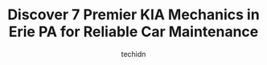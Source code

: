 ---
layout: ampstory
image: https://images.unsplash.com/photo-1632275232150-428816910c50?ixlib=rb-4.0.3&ixid=MnwxMjA3fDB8MHxwaG90by1wYWdlfHx8fGVufDB8fHx8&auto=format&fit=crop&w=640&h=853&q=80
author: techidn
featured: false
description: When it comes to maintaining and repairing your vehicle in Erie PA, USA, you deserve nothing but the best. Thats why the 7 best KIA Mechanic in the area are here to offer their expertise, e
title: Discover 7 Premier KIA Mechanics in Erie PA for Reliable Car Maintenance
cover:
   title: Discover 7 Premier KIA Mechanics in Erie PA for Reliable Car Maintenance
   subtitle: Rickpate
   background: https://images.unsplash.com/photo-1632275232150-428816910c50?ixlib=rb-4.0.3&ixid=MnwxMjA3fDB8MHxwaG90by1wYWdlfHx8fGVufDB8fHx8&auto=format&fit=crop&w=640&h=853&q=80

pages: 
 - layout: thirds
   top: <h1>#1 New Motors Subaru</h1>
   bottom: "<p>I had a wonderful experience at the New Motors Subaru dealership when I ordered my 2022 Subaru Forester in January. I stopped in knowing that I wanted to look into orderi</p>"
   background: https://www.knot35.com/toplist/wp-content/uploads/2023/06/best-kia-mechanic-1-in-erie-pa-1685841792.jpeg
   backgroundblur: true
 - layout: thirds
   top: <h1>#2 Dave Hallman Chevrolet</h1>
   bottom: "<p>1925 State St, Erie, PA 16501, United States</p>"
   background: https://www.knot35.com/toplist/wp-content/uploads/2023/06/best-kia-mechanic-2-in-erie-pa-1685841792.png
   cta:
      link: https://www.knot35.com/toplist/discover-7-premier-kia-mechanics-in-erie-pa-for-reliable-car-maintenance/
      text: Discover 7 Premier KIA Mechanics in Erie PA for Reliable Car Maintenance
 - layout: thirds
   top: <h1>#3 Interstate Mitsubishi</h1>
   bottom: "<p>6969 Edinboro Rd, Erie, PA 16509, United States</p>"
   background: https://www.knot35.com/toplist/wp-content/uploads/2023/06/best-kia-mechanic-3-in-erie-pa-1685841793.jpeg
   cta:
      link: https://www.knot35.com/toplist/discover-7-premier-kia-mechanics-in-erie-pa-for-reliable-car-maintenance/
      text: Discover 7 Premier KIA Mechanics in Erie PA for Reliable Car Maintenance
 - layout: thirds
   top: <h1>#4 Interstate Nissan</h1>
   bottom: "<p>8890 Peach St, Erie, PA 16509, United States</p>"
   background: https://images.unsplash.com/photo-1549241520-425e3dfc01cb?ixlib=rb-4.0.3&ixid=MnwxMjA3fDB8MHxwaG90by1wYWdlfHx8fGVufDB8fHx8&auto=format&fit=crop&w=640&h=853&q=80
   cta:
      link: https://www.knot35.com/toplist/discover-7-premier-kia-mechanics-in-erie-pa-for-reliable-car-maintenance/
      text: Discover 7 Premier KIA Mechanics in Erie PA for Reliable Car Maintenance
 - layout: thirds
   top: <h1>#5 Auto Express Kia</h1>
   bottom: "<p>9090 Peach St, Waterford, PA 16441, United States</p>"
   background: https://images.unsplash.com/photo-1547366785-564103df7e13?ixlib=rb-4.0.3&ixid=MnwxMjA3fDB8MHxwaG90by1wYWdlfHx8fGVufDB8fHx8&auto=format&fit=crop&w=640&h=853&q=80
   cta:
      link: https://www.knot35.com/toplist/discover-7-premier-kia-mechanics-in-erie-pa-for-reliable-car-maintenance/
      text: Discover 7 Premier KIA Mechanics in Erie PA for Reliable Car Maintenance
 - layout: thirds
   top: <h1>#6 Rick Weaver Buick GMC</h1>
   bottom: "<p>714 W 12th St, Erie, PA 16501, United States</p>"
   background: https://images.unsplash.com/photo-1604871000636-074fa5117945?ixlib=rb-4.0.3&ixid=MnwxMjA3fDB8MHxwaG90by1wYWdlfHx8fGVufDB8fHx8&auto=format&fit=crop&w=640&h=853&q=80
   cta:
      link: https://www.knot35.com/toplist/discover-7-premier-kia-mechanics-in-erie-pa-for-reliable-car-maintenance/
      text: Discover 7 Premier KIA Mechanics in Erie PA for Reliable Car Maintenance
 - layout: thirds
   top: <h1>#7 Enormis Mobile Specialties</h1>
   bottom: "<p>5250 Buffalo Rd, Harborcreek Township, PA 16510, United States</p>"
   background: https://plus.unsplash.com/premium_photo-1664640458616-3c74f8cb4589?ixlib=rb-4.0.3&ixid=MnwxMjA3fDB8MHxwaG90by1wYWdlfHx8fGVufDB8fHx8&auto=format&fit=crop&w=640&h=853&q=80
   cta:
      link: https://www.knot35.com/toplist/discover-7-premier-kia-mechanics-in-erie-pa-for-reliable-car-maintenance/
      text: Discover 7 Premier KIA Mechanics in Erie PA for Reliable Car Maintenance
 - layout: thirds
   middle: Continue reading...
   background: https://images.unsplash.com/photo-1567360425618-1594206637d2?ixlib=rb-4.0.3&ixid=MnwxMjA3fDB8MHxwaG90by1wYWdlfHx8fGVufDB8fHx8&auto=format&fit=crop&w=640&h=853&q=80
   cta:
      link: https://www.knot35.com/toplist/discover-7-premier-kia-mechanics-in-erie-pa-for-reliable-car-maintenance/
      text: Discover 7 Premier KIA Mechanics in Erie PA for Reliable Car Maintenance
      
---